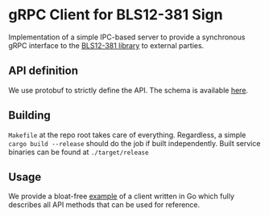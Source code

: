 # gRPC Client for BLS12-381 Sign

Implementation of a simple IPC-based server to provide a synchronous gRPC interface to the [BLS12-381 library](https://github.com/bls12_381-sign/rust/bls12_381-sign) to external parties.

## API definition
We use protobuf to strictly define the API. The schema is available [here](https://github.com/bls12_381-sign/schema/bls12381sig.proto).

## Building

`Makefile` at the repo root takes care of everything. Regardless, a simple `cargo build --release` should do the job if built independently. Built service binaries can be found at `./target/release`

## Usage

We provide a bloat-free [example](https://github.com/dusk-network/bls12_381-sign/go/grpc) of a client written in Go which fully describes all API methods that can be used for reference.